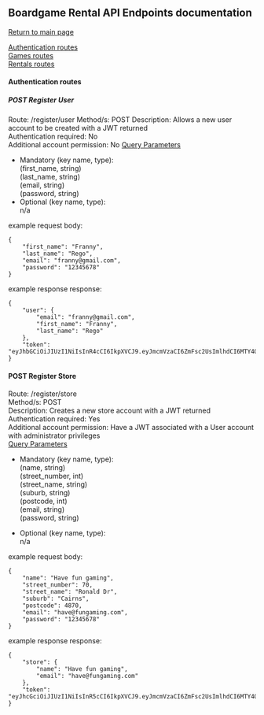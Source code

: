 ## Boardgame Rental API Endpoints documentation
[Return to main page](../README.md)

[Authentication routes](#authentication-routes)     
[Games routes](#Games-routes)   
[Rentals routes](#Rentals-routes)   
   
#### Authentication routes   
##### POST Register User
Route: /register/user 
Method/s: POST 
Description: Allows a new user account to be created with a JWT returned  
Authentication required: No  
Additional account permission: No
<u>Query Parameters</u>   
* Mandatory (key name, type):  
(first_name, string)   
(last_name, string)   
(email, string)   
(password, string)
* Optional (key name, type):   
n/a

example request body:   
```
{
    "first_name": "Franny",
    "last_name": "Rego",
    "email": "franny@gmail.com",
    "password": "12345678"
}
```
example response response:
```
{
    "user": {
        "email": "franny@gmail.com",
        "first_name": "Franny",
        "last_name": "Rego"
    },
    "token": "eyJhbGCiOiJIUzI1NiIsInR4cCI6IkpXVCJ9.eyJmcmVzaCI6ZmFsc2UsImlhdCI6MTY4ODAyNZY3MSwianRpIjoiMjI1MTYwZWYtMThjNC00Y2YyLWI0OTAtYzcyZThjMTU0MmI3IiwidHlwZSI6IrFjY2VzcyIsInN1YiI6WzUsImZyYW5ueUBnbWFpbC5jb20iXSwibmJmIjoxNjg4MDI3NjcxLCJleHAiOjE2ODgwMzg0NzF9.bAGLmO8B5G7I3yVB6XsdHrkIUWvtAlGa3bQbAXjwQyI"
}
```

#### POST Register Store
Route: /register/store  
Method/s: POST  
Description: Creates a new store account with a JWT returned  
Authentication required: Yes  
Additional account permission: Have a JWT associated with a User account with administrator privileges   
<u>Query Parameters</u>   
* Mandatory (key name, type):  
(name, string)   
(street_number, int)   
(street_name, string)   
(suburb, string)   
(postcode, int)   
(email, string)   
(password, string)

* Optional (key name, type):   
n/a

example request body:   
```
{
    "name": "Have fun gaming",
    "street_number": 70,
    "street_name": "Ronald Dr",
    "suburb": "Cairns",
    "postcode": 4870,
    "email": "have@fungaming.com",
    "password": "12345678"
}
```
example response response:
```
{
    "store": {
        "name": "Have fun gaming",
        "email": "have@fungaming.com"
    },
    "token": "eyJhcGciOiJIUzI1NiIsInR5cCI6IkpXVCJ9.eyJmcmVzaCI6ZmFsc2UsImlhdCI6MTY4ODAyODEwNywianRpIjoiZDlmYTg4NGQtMzAzMC00YzYzLTgyMmMtZjJiNTMxODa5ZjkxIiwidHlwZSI6ImFJY2VzcyIsInN1YiI6WzQsImhhdmVAZnVuZ2FtaW5nLmNvbSJdLCJuYmYiOjE2ODgwMjgxMDcsImv4cCI6MTY4ODAzODkwN30.kdutfMBYAP4nJCm10cTAA_8wBQZ7PUNhqRQnsTwvfdU"
}
```
